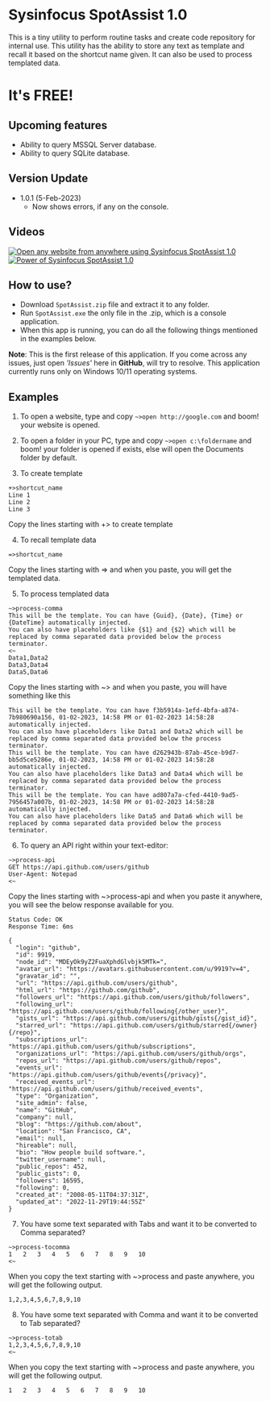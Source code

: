 # Sysinfocus SpotAssist 1.0
This is a tiny utility to perform routine tasks and create code repository for internal use. This utility has the ability to store any text as template and recall it based on the shortcut name given. It can also be used to process templated data.

# It's FREE!

## Upcoming features
- Ability to query MSSQL Server database.
- Ability to query SQLite database.

## Version Update
- 1.0.1 (5-Feb-2023)
  - Now shows errors, if any on the console.

## Videos
[![Open any website from anywhere using Sysinfocus SpotAssist 1.0](https://img.youtube.com/vi/0Y5MYQE9KlI/0.jpg)](https://www.youtube.com/watch?v=0Y5MYQE9KlI)
[![Power of Sysinfocus SpotAssist 1.0](https://img.youtube.com/vi/8NaXb9HgN6g/0.jpg)](https://www.youtube.com/watch?v=8NaXb9HgN6g)


## How to use?
- Download `SpotAssist.zip` file and extract it to any folder.
- Run `SpotAssist.exe` the only file in the .zip, which is a console application.
- When this app is running, you can do all the following things mentioned in the examples below.

**Note**: This is the first release of this application. If you come across any issues, just open *'Issues'* here in **GitHub**, will try to resolve. This application currently runs only on Windows 10/11 operating systems.


## Examples
1. To open a website, type and copy `~>open http://google.com` and boom! your website is opened.

2. To open a folder in your PC, type and copy `~>open c:\foldername` and boom! your folder is opened if exists, else will open the Documents folder by default.

3. To create template
```
+>shortcut_name
Line 1
Line 2
Line 3
```
Copy the lines starting with +> to create template

4. To recall template data
```
=>shortcut_name
```
Copy the lines starting with => and when you paste, you will get the templated data.

5. To process templated data
```
~>process-comma
This will be the template. You can have {Guid}, {Date}, {Time} or {DateTime} automatically injected.
You can also have placeholders like {$1} and {$2} which will be replaced by comma separated data provided below the process terminator.
<~
Data1,Data2
Data3,Data4
Data5,Data6
```
Copy the lines starting with ~> and when you paste, you will have something like this
```
This will be the template. You can have f3b5914a-1efd-4bfa-a874-7b980690a156, 01-02-2023, 14:58 PM or 01-02-2023 14:58:28 automatically injected.
You can also have placeholders like Data1 and Data2 which will be replaced by comma separated data provided below the process terminator.
This will be the template. You can have d262943b-87ab-45ce-b9d7-bb5d5ce5286e, 01-02-2023, 14:58 PM or 01-02-2023 14:58:28 automatically injected.
You can also have placeholders like Data3 and Data4 which will be replaced by comma separated data provided below the process terminator.
This will be the template. You can have ad807a7a-cfed-4410-9ad5-7956457a007b, 01-02-2023, 14:58 PM or 01-02-2023 14:58:28 automatically injected.
You can also have placeholders like Data5 and Data6 which will be replaced by comma separated data provided below the process terminator.
```

6. To query an API right within your text-editor:
```
~>process-api
GET https://api.github.com/users/github
User-Agent: Notepad
<~
```
Copy the lines starting with ~>process-api and when you paste it anywhere, you will see the below response available for you.
```
Status Code: OK
Response Time: 6ms

{
  "login": "github",
  "id": 9919,
  "node_id": "MDEyOk9yZ2FuaXphdGlvbjk5MTk=",
  "avatar_url": "https://avatars.githubusercontent.com/u/9919?v=4",
  "gravatar_id": "",
  "url": "https://api.github.com/users/github",
  "html_url": "https://github.com/github",
  "followers_url": "https://api.github.com/users/github/followers",
  "following_url": "https://api.github.com/users/github/following{/other_user}",
  "gists_url": "https://api.github.com/users/github/gists{/gist_id}",
  "starred_url": "https://api.github.com/users/github/starred{/owner}{/repo}",
  "subscriptions_url": "https://api.github.com/users/github/subscriptions",
  "organizations_url": "https://api.github.com/users/github/orgs",
  "repos_url": "https://api.github.com/users/github/repos",
  "events_url": "https://api.github.com/users/github/events{/privacy}",
  "received_events_url": "https://api.github.com/users/github/received_events",
  "type": "Organization",
  "site_admin": false,
  "name": "GitHub",
  "company": null,
  "blog": "https://github.com/about",
  "location": "San Francisco, CA",
  "email": null,
  "hireable": null,
  "bio": "How people build software.",
  "twitter_username": null,
  "public_repos": 452,
  "public_gists": 0,
  "followers": 16595,
  "following": 0,
  "created_at": "2008-05-11T04:37:31Z",
  "updated_at": "2022-11-29T19:44:55Z"
}
```

7. You have some text separated with Tabs and want it to be converted to Comma separated?

```
~>process-tocomma
1	2	3	4	5	6	7	8	9	10
<~
```
When you copy the text starting with ~>process and paste anywhere, you will get the following output.
```
1,2,3,4,5,6,7,8,9,10
```

8. You have some text separated with Comma and want it to be converted to Tab separated?

```
~>process-totab
1,2,3,4,5,6,7,8,9,10
<~
```
When you copy the text starting with ~>process and paste anywhere, you will get the following output.
```
1	2	3	4	5	6	7	8	9	10
```
